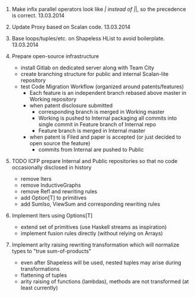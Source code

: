 1. Make infix parallel operators look like *| instead of |*|, so the precedence is correct. 13.03.2014

2. Update Proxy based on Scalan code. 13.03.2014

3. Base loops/tuples/etc. on Shapeless HList to avoid boilerplate. 13.03.2014

4. Prepare open-source infrastructure
    - install Gitlab on dedicated server along with Team City
    - create branching structure for public and internal Scalan-lite repository
    - test Code Migration Workflow (organized around patents/features)
        - Each feature is an independent branch rebased above master in Working repository
        - when patent disclosure submitted
            - corresponding branch is merged in Working master
            - Working is pushed to Internal packaging all commits into single commit in Feature branch of Internal repo
            - Feature branch is merged in Internal master
        - when patent is Filed and paper is accepted (or just decided to open source the feature)
            - commits from Internal are pushed to Public

4. TODO ICFP prepare Internal and Public repositories so that no code occasionally disclosed in history
    - remove Iters
    - remove InductiveGraphs
    - remove Refl and rewriting rules
    - add Option[T] to primitives
    - add SumIso, ViewSum and corresponding rewriting rules


4. Implement Iters using Options[T]
    - extend set of primitives (use Haskell streams as inspiration)
    - implement fusion rules directly (without relying on Arrays)
    
5. Implement arity raising rewriting transformation which will normalize types to "true sum-of-products"
    - even after Shapeless will be used, nested tuples may arise during transformations
    - flattening of tuples
    - arity raising of functions (lambdas), methods are not transformed (at least currently)